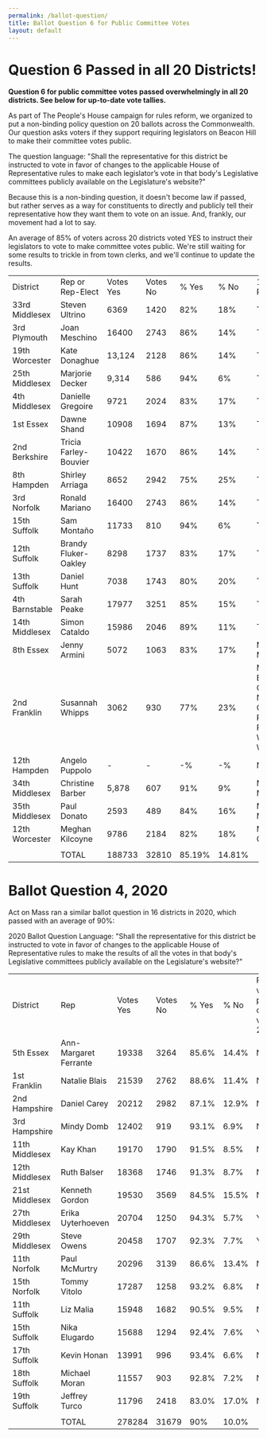 ```yaml
---
permalink: /ballot-question/
title: Ballot Question 6 for Public Committee Votes
layout: default
---
```

# Question 6 Passed in all 20 Districts!

**Question 6 for public committee votes passed overwhelmingly in all 20 districts. See below for up-to-date vote tallies.**

As part of The People's House campaign for rules reform, we organized to put a non-binding policy question on 20 ballots across the Commonwealth. Our question asks voters if they support requiring legislators on Beacon Hill to make their committee votes public. 

T﻿he question language: "Shall the representative for this district be instructed to vote in favor of changes to the applicable House of Representative rules to make each legislator’s vote in that body's Legislative committees publicly available on the Legislature's website?"

Because this is a non-binding question, it doesn't become law if passed, but rather serves as a way for constituents to directly and publicly tell their representative how they want them to vote on an issue. And, frankly, our movement had a lot to say.

An average of 85% of voters across 20 districts voted YES to instruct their legislators to vote to make committee votes public. We're still waiting for some results to trickle in from town clerks, and we'll continue to update the results.



|                |                       |           |          |        |        |                                                                                            |
| -------------- | --------------------- | --------- | -------- | ------ | ------ | ------------------------------------------------------------------------------------------ |
| District       | Rep or Rep-Elect      | Votes Yes | Votes No | % Yes  | % No   | 100% Reporting?                                                                            |
| 33rd Middlesex | Steven Ultrino        | 6369      | 1420     | 82%    | 18%    | TRUE                                                                                       |
| 3rd Plymouth   | Joan Meschino         | 16400     | 2743     | 86%    | 14%    | TRUE                                                                                       |
| 19th Worcester | Kate Donaghue         | 13,124    | 2128     | 86%    | 14%    | TRUE                                                                                       |
| 25th Middlesex | Marjorie Decker       | 9,314     | 586      | 94%    | 6%     | TRUE                                                                                       |
| 4th Middlesex  | Danielle Gregoire     | 9721      | 2024     | 83%    | 17%    | TRUE                                                                                       |
| 1st Essex      | Dawne Shand           | 10908     | 1694     | 87%    | 13%    | TRUE                                                                                       |
| 2nd Berkshire  | Tricia Farley-Bouvier | 10422     | 1670     | 86%    | 14%    | TRUE                                                                                       |
| 8th Hampden    | Shirley Arriaga       | 8652      | 2942     | 75%    | 25%    | TRUE                                                                                       |
| 3rd Norfolk    | Ronald Mariano        | 16400     | 2743     | 86%    | 14%    | TRUE                                                                                       |
| 15th Suffolk   | Sam Montaño           | 11733     | 810      | 94%    | 6%     | TRUE                                                                                       |
| 12th Suffolk   | Brandy Fluker-Oakley  | 8298      | 1737     | 83%    | 17%    | TRUE                                                                                       |
| 13th Suffolk   | Daniel Hunt           | 7038      | 1743     | 80%    | 20%    | TRUE                                                                                       |
| 4th Barnstable | Sarah Peake           | 17977     | 3251     | 85%    | 15%    | TRUE                                                                                       |
| 14th Middlesex | Simon Cataldo         | 15986     | 2046     | 89%    | 11%    | TRUE                                                                                       |
| 8th Essex      | Jenny Armini          | 5072      | 1063     | 83%    | 17%    | Missing Marblehead                                                                         |
| 2nd Franklin   | Susannah Whipps       | 3062      | 930      | 77%    | 23%    | Missing Erving, Greenfield, Northfield, Orange, Philipston, Royalston, Warwick, Winchendon |
| 12th Hampden   | Angelo Puppolo        | \-        | \-       | \-%    | \-%    | No data yet                                                                                |
| 34th Middlesex | Christine Barber      | 5,878     | 607      | 91%    | 9%     | Missing Medford                                                                            |
| 35th Middlesex | Paul Donato           | 2593      | 489      | 84%    | 16%    | Missing Medford                                                                            |
| 12th Worcester | Meghan Kilcoyne       | 9786      | 2184     | 82%    | 18%    | Missing Clinton                                                                            |
|                |                       |           |          |        |        |                                                                                            |
|                | TOTAL                 | 188733    | 32810    | 85.19% | 14.81% |                                                                                            |





# Ballot Question 4, 2020

Act on Mass ran a similar ballot question in 16 districts in 2020, which passed with an average of 90%:

2020 Ballot Question Language: "Shall the representative for this district be instructed to vote in favor of changes to the applicable House of Representative rules to make the results of all the votes in that body's Legislative committees publicly available on the Legislature's website?"



|                |                       |           |          |       |       |                                             |
| -------------- | --------------------- | --------- | -------- | ----- | ----- | ------------------------------------------- |
| District       | Rep                   | Votes Yes | Votes No | % Yes | % No  | Rep's vote on public committe votes in 2021 |
| 5th Essex      | Ann-Margaret Ferrante | 19338     | 3264     | 85.6% | 14.4% | NO                                          |
| 1st Franklin   | Natalie Blais         | 21539     | 2762     | 88.6% | 11.4% | NO                                          |
| 2nd Hampshire  | Daniel Carey          | 20212     | 2982     | 87.1% | 12.9% | NO                                          |
| 3rd Hampshire  | Mindy Domb            | 12402     | 919      | 93.1% | 6.9%  | NO                                          |
| 11th Middlesex | Kay Khan              | 19170     | 1790     | 91.5% | 8.5%  | NO                                          |
| 12th Middlesex | Ruth Balser           | 18368     | 1746     | 91.3% | 8.7%  | NO                                          |
| 21st Middlesex | Kenneth Gordon        | 19530     | 3569     | 84.5% | 15.5% | NO                                          |
| 27th Middlesex | Erika Uyterhoeven     | 20704     | 1250     | 94.3% | 5.7%  | YES                                         |
| 29th Middlesex | Steve Owens           | 20458     | 1707     | 92.3% | 7.7%  | YES                                         |
| 11th Norfolk   | Paul McMurtry         | 20296     | 3139     | 86.6% | 13.4% | NO                                          |
| 15th Norfolk   | Tommy Vitolo          | 17287     | 1258     | 93.2% | 6.8%  | NO                                          |
| 11th Suffolk   | Liz Malia             | 15948     | 1682     | 90.5% | 9.5%  | NO                                          |
| 15th Suffolk   | Nika Elugardo         | 15688     | 1294     | 92.4% | 7.6%  | YES                                         |
| 17th Suffolk   | Kevin Honan           | 13991     | 996      | 93.4% | 6.6%  | NO                                          |
| 18th Suffolk   | Michael Moran         | 11557     | 903      | 92.8% | 7.2%  | NO                                          |
| 19th Suffolk   | Jeffrey Turco         | 11796     | 2418     | 83.0% | 17.0% | NO                                          |
|                |                       |           |          |       |       |                                             |
|                | TOTAL                 | 278284    | 31679    | 90%   | 10.0% |                                             |